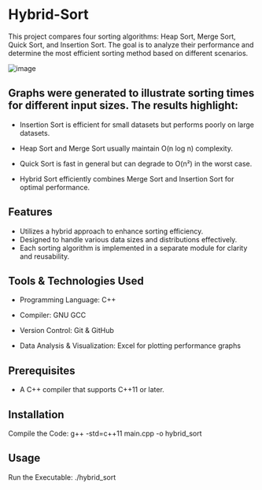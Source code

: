 # Hybrid-Sort

This project compares four sorting algorithms: Heap Sort, Merge Sort, Quick Sort, and Insertion Sort. The goal is to analyze their performance and determine the most efficient sorting method based on different scenarios.

![image](https://github.com/user-attachments/assets/dfc266e4-b594-48f1-9082-2c9e00c22af6)

## Graphs were generated to illustrate sorting times for different input sizes. The results highlight:

- Insertion Sort is efficient for small datasets but performs poorly on large datasets.

- Heap Sort and Merge Sort usually maintain O(n log n) complexity.

- Quick Sort is fast in general but can degrade to O(n²) in the worst case.

- Hybrid Sort efficiently combines Merge Sort and Insertion Sort for optimal performance.

## Features

-  Utilizes a hybrid approach to enhance sorting efficiency.
-  Designed to handle various data sizes and distributions effectively.
-  Each sorting algorithm is implemented in a separate module for clarity and reusability.

## Tools & Technologies Used

- Programming Language: C++

- Compiler: GNU GCC 

- Version Control: Git & GitHub

- Data Analysis & Visualization: Excel for plotting performance graphs

## Prerequisites

- A C++ compiler that supports C++11 or later.

## Installation
Compile the Code:
g++ -std=c++11 main.cpp -o hybrid_sort

## Usage
Run the Executable:
./hybrid_sort


